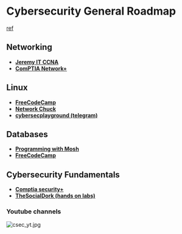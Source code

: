 # Cybersecurity General Roadmap

[ref](https://www.youtube.com/watch?v=ovj9RUobN-Q)

## Networking

- **[Jeremy IT CCNA](https://www.youtube.com/watch?v=H8W9oMNSuwo&list=PLxbwE86jKRgMpuZuLBivzlM8s2Dk5lXBQ&index=1)**
- **[ComPTIA Network+](https://www.youtube.com/watch?v=k7IOn3TiUc8&list=PLG49S3nxzAnl_tQe3kvnmeMid0mjF8Le8&index=1)**

## Linux
- **[FreeCodeCamp](https://www.youtube.com/watch?v=sWbUDq4S6Y8)**
- **[Network Chuck](https://www.youtube.com/watch?v=ugt3PBeqHIo&list=PLIhvC56v63IJIujb5cyE13oLuyORZpdkL&index=10)**
- **[cybersecplayground (telegram)](https://t.me/s/cybersecplayground?q=Linux+for+Hackers)**

## Databases
- **[Programming with Mosh](https://www.youtube.com/watch?v=7S_tz1z_5bA)**
- **[FreeCodeCamp](https://www.youtube.com/watch?v=HXV3zeQKqGY)**
## Cybersecurity Fundamentals
- **[Comptia security+](https://www.youtube.com/watch?v=KiEptGbnEBc&list=PLG49S3nxzAnl4QDVqK-hOnoqcSKEIDDuv&index=1)**
- **[TheSocialDork (hands on labs)](https://www.youtube.com/watch?v=N0dEC1nuWCQ)**

### Youtube channels
![csec_yt.jpg](youtube_channels)
